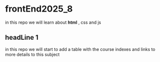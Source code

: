 # frontEnd2025_8
 in this repo we will learn about **html** , css and js
 ## headLine 1
 in this repo we will start to add a table with the course indexes and links to more details to this subject 